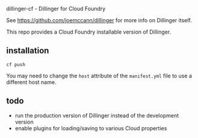 dillinger-cf - Dillinger for Cloud Foundry

See https://github.com/joemccann/dillinger for more info on Dillinger itself.

This repo provides a Cloud Foundry installable version of Dillinger.


installation
--------------------------------------------------------------------------------

    cf push

You may need to change the `host` attribute of the `manifest.yml` file to
use a different host name.


todo
--------------------------------------------------------------------------------

* run the production version of Dillinger instead of the development version
* enable plugins for loading/saving to various Cloud properties
